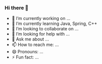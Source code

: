 ### Hi there 👋

- 🔭 I’m currently working on ...
- 🌱 I’m currently learning Java, Spring, C++
- 👯 I’m looking to collaborate on ...
- 🤔 I’m looking for help with ...
- 💬 Ask me about ...
- 📫 How to reach me: ...
- 😄 Pronouns: ...
- ⚡ Fun fact: ...

